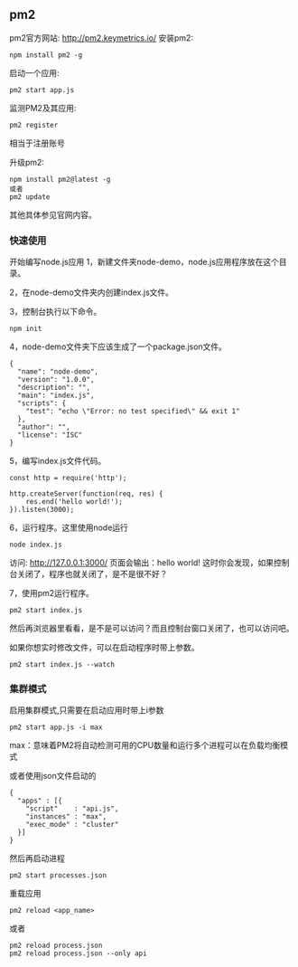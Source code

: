 ## pm2
pm2官方网站: http://pm2.keymetrics.io/
安装pm2:
```
npm install pm2 -g
```
启动一个应用:
```
pm2 start app.js
```
监测PM2及其应用:
```
pm2 register
```
相当于注册账号

升级pm2:
```
npm install pm2@latest -g
或者
pm2 update
```
其他具体参见官网内容。
### 快速使用
开始编写node.js应用
1，新建文件夹node-demo，node.js应用程序放在这个目录。

2，在node-demo文件夹内创建index.js文件。

3，控制台执行以下命令。
```
npm init
```
4，node-demo文件夹下应该生成了一个package.json文件。
```
{
  "name": "node-demo",
  "version": "1.0.0",
  "description": "",
  "main": "index.js",
  "scripts": {
    "test": "echo \"Error: no test specified\" && exit 1"
  },
  "author": "",
  "license": "ISC"
}
```
5，编写index.js文件代码。
```
const http = require('http');

http.createServer(function(req, res) {
    res.end('hello world!');
}).listen(3000);
```
6，运行程序。这里使用node运行
```
node index.js
```
访问: http://127.0.0.1:3000/  页面会输出：hello world!
这时你会发现，如果控制台关闭了，程序也就关闭了，是不是很不好？

7，使用pm2运行程序。
```
pm2 start index.js
```
然后再浏览器里看看，是不是可以访问？而且控制台窗口关闭了，也可以访问吧。

如果你想实时修改文件，可以在启动程序时带上参数。
```
pm2 start index.js --watch
```
### 集群模式
启用集群模式,只需要在启动应用时带上i参数
```
pm2 start app.js -i max
```
max：意味着PM2将自动检测可用的CPU数量和运行多个进程可以在负载均衡模式

或者使用json文件启动的
```
{
  "apps" : [{
    "script"    : "api.js",
    "instances" : "max",
    "exec_mode" : "cluster"
  }]
}
```
然后再启动进程
```
pm2 start processes.json
```
重载应用
```
pm2 reload <app_name>
```
或者
```
pm2 reload process.json
pm2 reload process.json --only api
```

